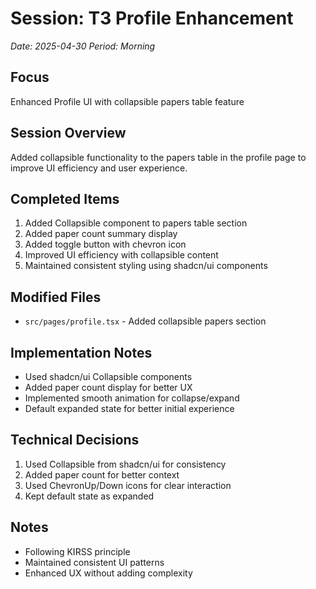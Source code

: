 # Session: T3 Profile Enhancement
*Date: 2025-04-30*
*Period: Morning*

## Focus
Enhanced Profile UI with collapsible papers table feature

## Session Overview
Added collapsible functionality to the papers table in the profile page to improve UI efficiency and user experience.

## Completed Items
1. Added Collapsible component to papers table section
2. Added paper count summary display
3. Added toggle button with chevron icon
4. Improved UI efficiency with collapsible content
5. Maintained consistent styling using shadcn/ui components

## Modified Files
- `src/pages/profile.tsx` - Added collapsible papers section

## Implementation Notes
- Used shadcn/ui Collapsible components
- Added paper count display for better UX
- Implemented smooth animation for collapse/expand
- Default expanded state for better initial experience

## Technical Decisions
1. Used Collapsible from shadcn/ui for consistency
2. Added paper count for better context
3. Used ChevronUp/Down icons for clear interaction
4. Kept default state as expanded

## Notes
- Following KIRSS principle
- Maintained consistent UI patterns
- Enhanced UX without adding complexity